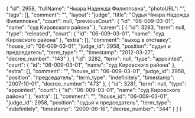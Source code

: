 {
    "id": 2958,
    "fullName": "Чмара Надежда Филипповна",
    "photoURL": "",
    "tags": [],
    "comment": "",
    "layout": "judge",
    "title": "Судья Чмара Надежда Филипповна",
    "court": null,
    "previousCourt": {
        "id": "06-009-03-01",
        "name": "суд Кировского района"
    },
    "career": [
        {
            "id": 3283,
            "term": null,
            "type": "released",
            "court": {
                "id": "06-009-03-01",
                "name": "суд Кировского района"
            },
            "extra": [],
            "comment": "выход в отставку",
            "house_id": "06-009-03-01",
            "judge_id": 2958,
            "position": "судья и председатель",
            "term_type": "",
            "timestamp": "2012-03-27",
            "decree_number": "143"
        },
        {
            "id": 3282,
            "term": null,
            "type": "appointed",
            "court": {
                "id": "06-009-03-01",
                "name": "суд Кировского района"
            },
            "extra": [],
            "comment": "",
            "house_id": "06-009-03-01",
            "judge_id": 2958,
            "position": "председатель",
            "term_type": "indefinitely",
            "timestamp": "2007-10-01",
            "decree_number": "473"
        },
        {
            "id": 3281,
            "term": null,
            "type": "appointed",
            "court": {
                "id": "06-009-03-01",
                "name": "суд Кировского района"
            },
            "extra": [],
            "comment": "",
            "house_id": "06-009-03-01",
            "judge_id": 2958,
            "position": "судья и председатель",
            "term_type": "indefinitely",
            "timestamp": "2000-06-16",
            "decree_number": "344"
        }
    ]
}